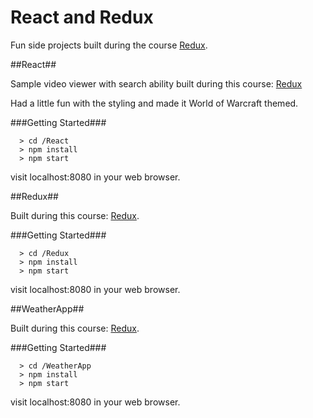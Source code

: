 # React and Redux

Fun side projects built during the course [Redux](https://www.udemy.com/react-redux/).

##React##

Sample video viewer with search ability built during this course: [Redux](https://www.udemy.com/react-redux/)

Had a little fun with the styling and made it World of Warcraft themed.

###Getting Started###

```
  > cd /React
  > npm install
  > npm start
```

visit localhost:8080 in your web browser.

##Redux##

Built during this course: [Redux](https://www.udemy.com/react-redux/).

###Getting Started###

```
  > cd /Redux
  > npm install
  > npm start
```
visit localhost:8080 in your web browser.

##WeatherApp##

Built during this course: [Redux](https://www.udemy.com/react-redux/).

###Getting Started###

```
  > cd /WeatherApp
  > npm install
  > npm start
```
visit localhost:8080 in your web browser.